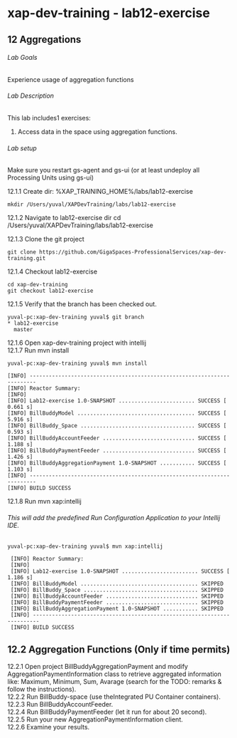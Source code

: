 # xap-dev-training - lab12-exercise

## 12   Aggregations

###### Lab Goals
Experience usage of aggregation functions

###### Lab Description
This lab includes1 exercises:
1.	Access data in the space using aggregation functions.

###### Lab setup
Make sure you restart gs-agent and gs-ui (or at least undeploy all Processing Units using gs-ui)

12.1.1 Create dir: %XAP_TRAINING_HOME%/labs/lab12-exercise

    mkdir /Users/yuval/XAPDevTraining/labs/lab12-exercise

12.1.2 Navigate to lab12-exercise dir
    cd /Users/yuval/XAPDevTraining/labs/lab12-exercise

12.1.3 Clone the git project

    git clone https://github.com/GigaSpaces-ProfessionalServices/xap-dev-training.git

12.1.4 Checkout lab12-exercise

    cd xap-dev-training
    git checkout lab12-exercise
    
12.1.5 Verify that the branch has been checked out.

    yuval-pc:xap-dev-training yuval$ git branch
    * lab12-exercise
      master
               
12.1.6 Open xap-dev-training project with intellij <br />
12.1.7 Run mvn install

    yuval-pc:xap-dev-training yuval$ mvn install
    
    [INFO] ------------------------------------------------------------------------
    [INFO] Reactor Summary:
    [INFO] 
    [INFO] Lab12-exercise 1.0-SNAPSHOT ........................ SUCCESS [  0.661 s]
    [INFO] BillBuddyModel ..................................... SUCCESS [  5.916 s]
    [INFO] BillBuddy_Space .................................... SUCCESS [  0.593 s]
    [INFO] BillBuddyAccountFeeder ............................. SUCCESS [  1.188 s]
    [INFO] BillBuddyPaymentFeeder ............................. SUCCESS [  1.426 s]
    [INFO] BillBuddyAggregationPayment 1.0-SNAPSHOT ........... SUCCESS [  1.103 s]
    [INFO] ------------------------------------------------------------------------
    [INFO] BUILD SUCCESS



12.1.8 Run mvn xap:intellij
###### This will add the predefined Run Configuration Application to your Intellij IDE.

    yuval-pc:xap-dev-training yuval$ mvn xap:intellij
    
     [INFO] Reactor Summary:
     [INFO] 
     [INFO] Lab12-exercise 1.0-SNAPSHOT ........................ SUCCESS [  1.186 s]
     [INFO] BillBuddyModel ..................................... SKIPPED
     [INFO] BillBuddy_Space .................................... SKIPPED
     [INFO] BillBuddyAccountFeeder ............................. SKIPPED
     [INFO] BillBuddyPaymentFeeder ............................. SKIPPED
     [INFO] BillBuddyAggregationPayment 1.0-SNAPSHOT ........... SKIPPED
     [INFO] ------------------------------------------------------------------------
     [INFO] BUILD SUCCESS

## 12.2	Aggregation Functions (Only if time permits)
12.2.1	Open project BillBuddyAggregationPayment and modify 
        AggregationPaymentInformation class to retrieve aggregated information 
        like: Maximum, Minimum, Sum, Avarage 
        (search for the TODO: remarks & follow the instructions). <br />
12.2.2	Run BillBuddy-space (use theIntegrated PU Container containers). <br />
12.2.3	Run BillBuddyAccountFeeder. <br />
12.2.4	Run BillBuddyPaymentFeeder (let it run for about 20 second). <br />
12.2.5	Run your new AggregationPaymentInformation client. <br />
12.2.6	Examine your results. <br />
